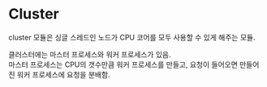 # Cluster

cluster 모듈은 싱글 스레드인 노드가 CPU 코어를 모두 사용할 수 있게 해주는 모듈.

클러스터에는 마스터 프로세스와 워커 프로세스가 있음.  
마스터 프로세스는 CPU의 갯수만큼 워커 프로세스를 만들고, 요청이 들어오면 만들어진 워커 프로세스에 요청을 분배함.

